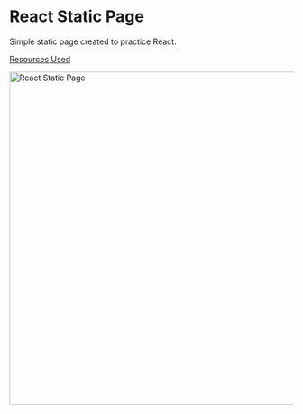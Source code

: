 # React Static Page
Simple static page created to practice React.

[Resources Used](https://www.youtube.com/watch?v=bMknfKXIFA8)

<img width="591" alt="React Static Page" src="https://user-images.githubusercontent.com/94948064/163140811-cf922d69-896c-4f57-badf-3a1abd385ec3.png">
